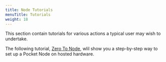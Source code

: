 ```yaml
---
title: Node Tutorials
menuTitle: Tutorials
weight: 18
---
```



This section contain tutorials for various actions a typical user may wish to undertake.

The following tutorial, [Zero To Node](/node/tutorials/zero-to-node/), wlil show you a step-by-step way to set up a Pocket Node on hosted hardware.

